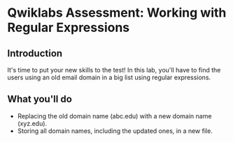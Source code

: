 # Qwiklabs Assessment: Working with Regular Expressions

## Introduction

It's time to put your new skills to the test! In this lab, you'll have to find the users using an old email domain in a big list using regular expressions.

## What you'll do

* Replacing the old domain name (abc.edu) with a new domain name (xyz.edu).
* Storing all domain names, including the updated ones, in a new file.